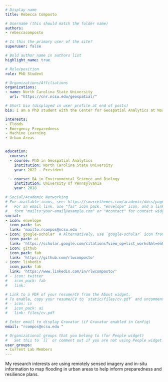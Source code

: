```yaml
---
# Display name
title: Rebecca Composto

# Username (this should match the folder name)
authors:
- rebeccacomposto

# Is this the primary user of the site?
superuser: false

# Bold author name in authors list
highlight_name: true

# Role/position
role: PhD Student

# Organizations/Affiliations
organizations:
- name: North Carolina State University
  url: "https://cnr.ncsu.edu/geospatial/"

# Short bio (displayed in user profile at end of posts)
bio: I am a PhD student with the Center for Geospatial Analytics at North Carolina State University.

interests:
- Floods
- Emergency Preparedness
- Machine Learning
- Urban Areas


education:
  courses:
  - course: PhD in Geospatial Analytics
    institution: North Carolina State University
    year: 2022 - President

  - course: BA in Environmental Science and Biology
    institution: University of Pennsylvania
    year: 2018

# Social/Academic Networking
# For available icons, see: https://sourcethemes.com/academic/docs/page-builder/#icons
#   For an email link, use "fas" icon pack, "envelope" icon, and a link in the
#   form "mailto:your-email@example.com" or "#contact" for contact widget.
social:
- icon: envelope
  icon_pack: fas
  link: 'mailto:rcompos@ncsu.edu ' 
- icon: google-scholar  # Alternatively, use `google-scholar` icon from `ai` icon pack
  icon_pack: ai
  link: 'https://scholar.google.com/citations?view_op=list_works&hl=en&authuser=1&hl=en&user=99zX6CAAAAAJ&authuser=1'
- icon: github
  icon_pack: fab
  link: 'https://github.com/rlwcomposto'
- icon: linkedin
  icon_pack: fab
  link: 'https://www.linkedin.com/in/rlwcomposto/'
# - icon: twitter
#   icon_pack: fab
#   link:

# Link to a PDF of your resume/CV from the About widget.
# To enable, copy your resume/CV to `static/files/cv.pdf` and uncomment the lines below.
# - icon: cv
#   icon_pack: ai
#   link: files/cv.pdf

# Enter email to display Gravatar (if Gravatar enabled in Config)
email: "rcompos@ncsu.edu "

# Organizational groups that you belong to (for People widget)
#   Set this to `[]` or comment out if you are not using People widget.
user_groups:
- Current Lab Members
---
```


My research interests are using remotely sensed imagery and in-situ information to map flooding in urban areas to help inform preparedness and resilience plans. 

